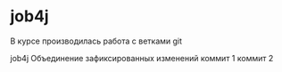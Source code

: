 # job4j
В курсе производилась работа с ветками git
 
job4j
 Объединение зафиксированных изменений
 коммит 1
 коммит 2